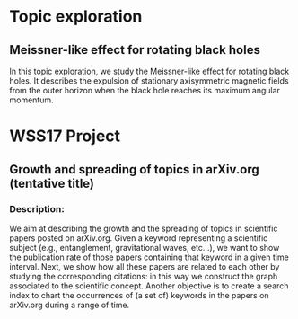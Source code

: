 # Topic exploration
## Meissner-like effect for rotating black holes
In this topic exploration, we study the Meissner-like effect for rotating black holes.
It describes the expulsion of stationary axisymmetric magnetic fields from the outer horizon when the black hole reaches its maximum angular momentum. 

# WSS17 Project
## Growth and spreading of topics in arXiv.org (tentative title)
### Description: 
We aim at describing the growth and the spreading of topics in scientific papers posted on arXiv.org.
Given a keyword representing a scientific subject (e.g., entanglement, gravitational waves, etc...), we want to show the publication rate of those papers containing that keyword in a given time interval.
Next, we show how all these papers are related to each other by studying the corresponding citations: in this way we construct the graph associated to the scientific concept.
Another objective is to create a search index to chart the occurrences of (a set of) keywords in the papers on arXiv.org during a range of time.
